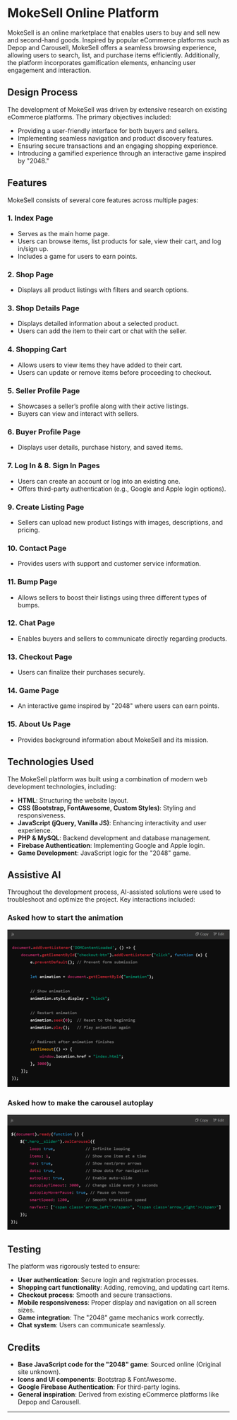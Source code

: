 # MokeSell Online Platform
MokeSell is an online marketplace that enables users to buy and sell new and second-hand goods. Inspired by popular eCommerce platforms such as Depop and Carousell, MokeSell offers a seamless browsing experience, allowing users to search, list, and purchase items efficiently. Additionally, the platform incorporates gamification elements, enhancing user engagement and interaction.

## Design Process
The development of MokeSell was driven by extensive research on existing eCommerce platforms. The primary objectives included:
- Providing a user-friendly interface for both buyers and sellers.
- Implementing seamless navigation and product discovery features.
- Ensuring secure transactions and an engaging shopping experience.
- Introducing a gamified experience through an interactive game inspired by "2048."

## Features
MokeSell consists of several core features across multiple pages:

### **1. Index Page**
- Serves as the main home page.
- Users can browse items, list products for sale, view their cart, and log in/sign up.
- Includes a game for users to earn points.

### **2. Shop Page**
- Displays all product listings with filters and search options.

### **3. Shop Details Page**
- Displays detailed information about a selected product.
- Users can add the item to their cart or chat with the seller.

### **4. Shopping Cart**
- Allows users to view items they have added to their cart.
- Users can update or remove items before proceeding to checkout.

### **5. Seller Profile Page**
- Showcases a seller’s profile along with their active listings.
- Buyers can view and interact with sellers.

### **6. Buyer Profile Page**
- Displays user details, purchase history, and saved items.

### **7. Log In & 8. Sign In Pages**
- Users can create an account or log into an existing one.
- Offers third-party authentication (e.g., Google and Apple login options).

### **9. Create Listing Page**
- Sellers can upload new product listings with images, descriptions, and pricing.

### **10. Contact Page**
- Provides users with support and customer service information.

### **11. Bump Page**
- Allows sellers to boost their listings using three different types of bumps.

### **12. Chat Page**
- Enables buyers and sellers to communicate directly regarding products.

### **13. Checkout Page**
- Users can finalize their purchases securely.

### **14. Game Page**
- An interactive game inspired by "2048" where users can earn points.

### **15. About Us Page**
- Provides background information about MokeSell and its mission.

## Technologies Used
The MokeSell platform was built using a combination of modern web development technologies, including:

- **HTML**: Structuring the website layout.
- **CSS (Bootstrap, FontAwesome, Custom Styles)**: Styling and responsiveness.
- **JavaScript (jQuery, Vanilla JS)**: Enhancing interactivity and user experience.
- **PHP & MySQL**: Backend development and database management.
- **Firebase Authentication**: Implementing Google and Apple login.
- **Game Development**: JavaScript logic for the "2048" game.

## Assistive AI
Throughout the development process, AI-assisted solutions were used to troubleshoot and optimize the project. Key interactions included:

### **Asked how to start the animation**
![ChatGPT screenshot](img/ChatGPT-ss1.png)

### **Asked how to make the carousel autoplay**
![ChatGPT screenshot](img/ChatGPT-ss2.png)

## Testing
The platform was rigorously tested to ensure:
- **User authentication**: Secure login and registration processes.
- **Shopping cart functionality**: Adding, removing, and updating cart items.
- **Checkout process**: Smooth and secure transactions.
- **Mobile responsiveness**: Proper display and navigation on all screen sizes.
- **Game integration**: The "2048" game mechanics work correctly.
- **Chat system**: Users can communicate seamlessly.

## Credits
- **Base JavaScript code for the "2048" game**: Sourced online (Original site unknown).
- **Icons and UI components**: Bootstrap & FontAwesome.
- **Google Firebase Authentication**: For third-party logins.
- **General inspiration**: Derived from existing eCommerce platforms like Depop and Carousell.

---